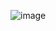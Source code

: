 ![image](https://github.com/MartonMolditz/Eat-and-Split/assets/125396702/79b59530-a31a-43b3-8692-89c11facc77c)

